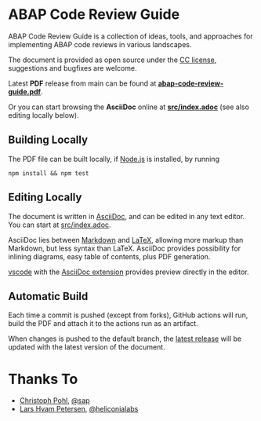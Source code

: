# ABAP Code Review Guide
ABAP Code Review Guide is a collection of ideas, tools, and approaches for implementing ABAP code reviews in various landscapes.

The document is provided as open source under the [CC license](../LICENSE), suggestions and bugfixes are welcome.

Latest **PDF** release from main can be found at **[abap-code-review-guide.pdf](https://github.com/SAP/styleguides/releases/download/latest/abap-code-review-guide.pdf)**.

Or you can start browsing the **AsciiDoc** online at **[src/index.adoc](src/index.adoc)** (see also editing locally below).

## Building Locally
The PDF file can be built locally, if [Node.js](https://nodejs.org/en/) is installed, by running

`npm install && npm test`

## Editing Locally
The document is written in [AsciiDoc](https://asciidoc.org), and can be edited in any text editor. 
You can start at [src/index.adoc](src/index.adoc).

AsciiDoc lies between [Markdown](https://en.wikipedia.org/wiki/Markdown) and [LaTeX](https://en.wikipedia.org/wiki/LaTeX), allowing more markup than Markdown, but less syntax than LaTeX. AsciiDoc provides possibility for inlining diagrams, easy table of contents, plus PDF generation.

[vscode](https://code.visualstudio.com) with the [AsciiDoc extension](https://marketplace.visualstudio.com/items?itemName=asciidoctor.asciidoctor-vscode) provides preview directly in the editor.

## Automatic Build
Each time a commit is pushed (except from forks), GitHub actions will run, build the PDF and attach it to the actions run as an artifact.

When changes is pushed to the default branch, the [latest release](https://github.com/SAP/styleguides/releases/download/latest/abap-code-review-guide.pdf) will be updated with the latest version of the document.

# Thanks To
* [Christoph Pohl](https://github.com/xtough/), [@sap](https://github.com/sap)
* [Lars Hvam Petersen](https://github.com/larshp), [@heliconialabs](https://github.com/heliconialabs)
